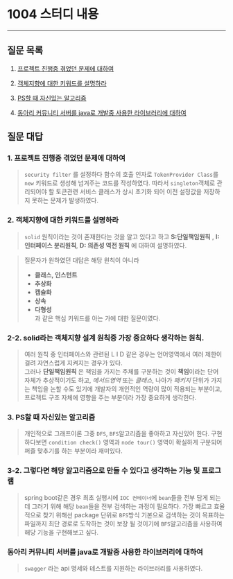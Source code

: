 # 1004 스터디 내용

---

## 질문 목록

1. [프로젝트 진행중 겪었던 문제에 대하여](#1-프로젝트-진행중-겪었던-문제에-대하여)

2. [객체지향에 대한 키워드를 설명하라](#2-객체지향에-대한-키워드를-설명하라)

3. [PS할 때 자신있는 알고리즘](#3-ps할-때-자신있는-알고리즘)

4. [동아리 커뮤니티 서버를 java로 개발중 사용한 라이브러리에 대하여](#동아리-커뮤니티-서버를-java로-개발중-사용한-라이브러리에-대하여)

## 질문 대답

### 1. 프로젝트 진행중 겪었던 문제에 대하여

> `security filter` 를 설정하다 함수의 호출 인자로 `TokenProvider Class`를 `new` 키워드로 생성해 넘겨주는 코드를 작성하였다. 따라서 `singleton`객체로 관리되어야 할 토큰관련 서비스 클래스가 상시 초기화 되어 이전 설정값을 저장하지 못하는 문제가 발생하였다.

### 2. 객체지향에 대한 키워드를 설명하라

> `solid` 원칙이라는 것이 존재한다는 것을 알고 있다고 하고 **S:단일책임원칙** , **I: 인터페이스 분리원칙**, **D: 의존성 역전 원칙** 에 대하여 설명하였다.

> 질문자가 원하였던 대답은 해당 원칙이 아니라
>
> -   **클래스, 인스턴트**
> -   **추상화**
> -   **캡슐화**
> -   **상속**
> -   **다형성**  
>     과 같은 핵심 키워드를 아는 가에 대한 질문이였다.

### 2-2. solid라는 객체지향 설계 원칙중 가장 중요하다 생각하는 원칙.

> 여러 원칙 중 인터페이스와 관련된 L I D 같은 경우는 언어영역에서 여러 제한이 걸려 자연스럽게 지켜지는 경우가 있다.  
> 그러나 **단일책임원칙** 은 책임을 가지는 주체를 구분하는 것이 **책임**이라는 단어 자체가 추상적이기도 하고, _메서드영역_ 또는 _클래스_, 나아가 _패키지_ 단위가 가지는 책임을 논할 수도 있기에 개발자의 개인적인 역량이 많이 적용되는 부분이고, 프로젝트 구조 자체에 영향을 주는 부분이라 가장 중요하게 생각한다.

### 3. PS할 때 자신있는 알고리즘

> 개인적으로 그래프이론 그중 `DFS`, `BFS`알고리즘을 좋아하고 자신있어 한다. 구현하다보면 `condition check()` 영역과 `node tour()` 영역이 확실하게 구분되어 퍼즐 맞추기를 하는 부분이라 재미있다.

### 3-2. 그렇다면 해당 알고리즘으로 만들 수 있다고 생각하는 기능 및 프로그램

> spring boot같은 경우 최초 실행시에 `IOC 컨테이너`에 `bean`들을 전부 담게 되는데 그러기 위해 해당 `bean`들을 전부 검색하는 과정이 필요하다. 가장 빠르고 효율적으로 찾기 위해선 package 단위로 `BFS`방식 기본으로 검색하는 것이 목표하는 파일까지 최단 경로로 도착하는 것이 보장 될 것이기에 `BFS`알고리즘을 사용하여 해당 기능을 구현해보고 싶다.

### 동아리 커뮤니티 서버를 java로 개발중 사용한 라이브러리에 대하여

> `swagger` 라는 api 명세와 테스트를 지원하는 라이브러리를 사용하였다.
